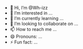 - 👋 Hi, I’m @Wh-izz
- 👀 I’m interested in ...
- 🌱 I’m currently learning ...
- 💞️ I’m looking to collaborate on ...
- 📫 How to reach me ...
- 😄 Pronouns: ...
- ⚡ Fun fact: ...

<!---
Wh-izz/Wh-izz is a ✨ special ✨ repository because its `README.md` (this file) appears on your GitHub profile.
You can click the Preview link to take a look at your changes.
--->
